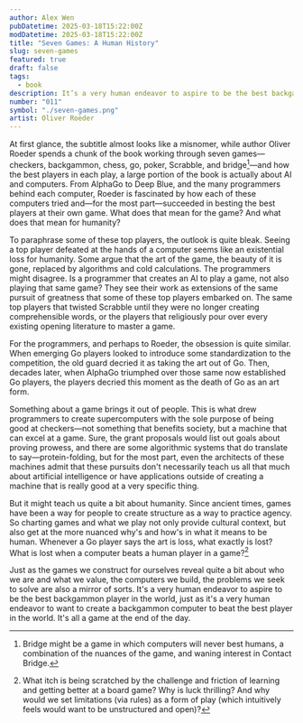 ```yaml
---
author: Alex Wen
pubDatetime: 2025-03-18T15:22:00Z
modDatetime: 2025-03-18T15:22:00Z
title: "Seven Games: A Human History"
slug: seven-games
featured: true
draft: false
tags:
  - book
description: It’s a very human endeavor to aspire to be the best backgammon player in the world, just as it’s a very human endeavor to want to create a backgammon computer to beat the best player in the world.
number: "011"
symbol: "./seven-games.png"
artist: Oliver Roeder
---
```


At first glance, the subtitle almost looks like a misnomer, while author Oliver Roeder spends a chunk of the book working through seven games—checkers, backgammon, chess, go, poker, Scrabble, and bridge[^1]—and how the best players in each play, a large portion of the book is actually about AI and computers. From AlphaGo to Deep Blue, and the many programmers behind each computer, Roeder is fascinated by how each of these computers tried and—for the most part—succeeded in besting the best players at their own game. What does that mean for the game? And what does that mean for humanity?

To paraphrase some of these top players, the outlook is quite bleak. Seeing a top player defeated at the hands of a computer seems like an existential loss for humanity. Some argue that the art of the game, the beauty of it is gone, replaced by algorithms and cold calculations. The programmers might disagree. Is a programmer that creates an AI to play a game, not also playing that same game? They see their work as extensions of the same pursuit of greatness that some of these top players embarked on. The same top players that twisted Scrabble until they were no longer creating comprehensible words, or the players that religiously pour over every existing opening literature to master a game.

For the programmers, and perhaps to Roeder, the obsession is quite similar. When emerging Go players looked to introduce some standardization to the competition, the old guard decried it as taking the art out of Go. Then, decades later, when AlphaGo triumphed over those same now established Go players, the players decried this moment as the death of Go as an art form.

Something about a game brings it out of people. This is what drew programmers to create supercomputers with the sole purpose of being good at checkers—not something that benefits society, but a machine that can excel at a game. Sure, the grant proposals would list out goals about proving prowess, and there are some algorithmic systems that do translate to say—protein-folding, but for the most part, even the architects of these machines admit that these pursuits don't necessarily teach us all that much about artificial intelligence or have applications outside of creating a machine that is really good at a very specific thing.

But it might teach us quite a bit about humanity. Since ancient times, games have been a way for people to create structure as a way to practice agency. So charting games and what we play not only provide cultural context, but also get at the more nuanced why's and how's in what it means to be human. Whenever a Go player says the art is loss, what exactly is lost? What is lost when a computer beats a human player in a game?[^2]

Just as the games we construct for ourselves reveal quite a bit about who we are and what we value, the computers we build, the problems we seek to solve are also a mirror of sorts. It's a very human endeavor to aspire to be the best backgammon player in the world, just as it's a very human endeavor to want to create a backgammon computer to beat the best player in the world. It's all a game at the end of the day.

[^1]: Bridge might be a game in which computers will never best humans, a combination of the nuances of the game, and waning interest in Contact Bridge.
[^2]: What itch is being scratched by the challenge and friction of learning and getting better at a board game? Why is luck thrilling? And why would we set limitations (via rules) as a form of play (which intuitively feels would want to be unstructured and open)?
